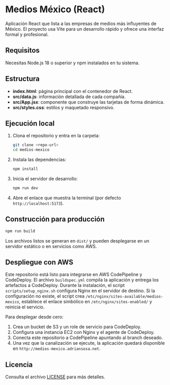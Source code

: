 # Medios México (React)

Aplicación React que lista a las empresas de medios más influyentes de México. El proyecto usa Vite para un desarrollo rápido y ofrece una interfaz formal y profesional.

## Requisitos
Necesitas Node.js 18 o superior y npm instalados en tu sistema.

## Estructura
- **index.html**: página principal con el contenedor de React.
- **src/data.js**: información detallada de cada compañía.
- **src/App.jsx**: componente que construye las tarjetas de forma dinámica.
- **src/styles.css**: estilos y maquetado responsivo.

## Ejecución local
1. Clona el repositorio y entra en la carpeta:
   ```bash
   git clone <repo-url>
   cd medios-mexico
   ```
2. Instala las dependencias:
   ```bash
   npm install
   ```
3. Inicia el servidor de desarrollo:
   ```bash
   npm run dev
   ```
4. Abre el enlace que muestra la terminal (por defecto `http://localhost:5173`).

## Construcción para producción
```bash
npm run build
```
Los archivos listos se generan en `dist/` y pueden desplegarse en un servidor estático o en servicios como AWS.

## Despliegue con AWS
Este repositorio está listo para integrarse en AWS CodePipeline y CodeDeploy.
El archivo `buildspec.yml` compila la aplicación y entrega los artefactos a CodeDeploy.
Durante la instalación, el script `scripts/setup_nginx.sh` configura Nginx en el
servidor de destino. Si la configuración no existe, el script crea
`/etc/nginx/sites-available/medios-mexico`, establece el enlace simbólico en
`/etc/nginx/sites-enabled/` y reinicia el servicio.

Para desplegar desde cero:
1. Crea un bucket de S3 y un role de servicio para CodeDeploy.
2. Configura una instancia EC2 con Nginx y el agente de CodeDeploy.
3. Conecta este repositorio a CodePipeline apuntando al branch deseado.
4. Una vez que la canalización se ejecute, la aplicación quedará disponible en
   `http://medios-mexico.adriansosa.net`.

## Licencia
Consulta el archivo [LICENSE](LICENSE) para más detalles.

